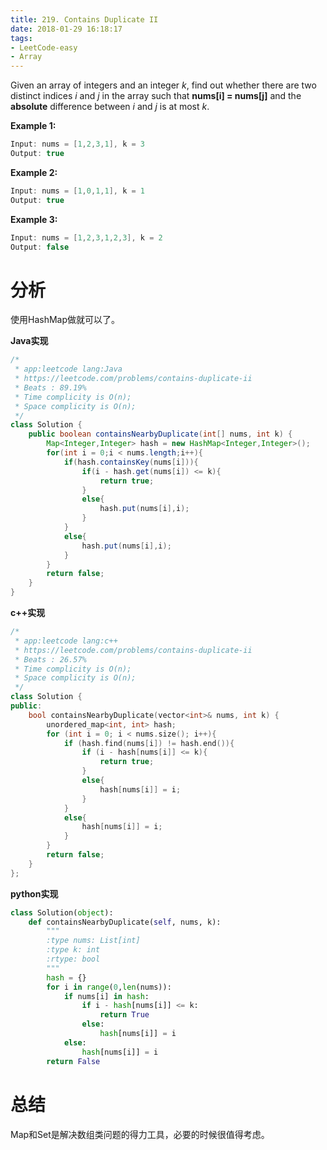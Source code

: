 ```yaml
---
title: 219. Contains Duplicate II
date: 2018-01-29 16:18:17
tags:
- LeetCode-easy
- Array
---
```


Given an array of integers and an integer *k*, find out whether there are two distinct indices *i* and *j* in the array such that **nums[i] = nums[j]** and the **absolute** difference between *i* and *j* is at most *k*.

**Example 1:**

```java
Input: nums = [1,2,3,1], k = 3
Output: true
```

**Example 2:**

```java
Input: nums = [1,0,1,1], k = 1
Output: true
```

**Example 3:**

```java
Input: nums = [1,2,3,1,2,3], k = 2
Output: false
```

# 分析

使用HashMap做就可以了。

**Java实现**

```java
/*
 * app:leetcode lang:Java
 * https://leetcode.com/problems/contains-duplicate-ii
 * Beats : 89.19%
 * Time complicity is O(n);
 * Space complicity is O(n);
 */
class Solution {
    public boolean containsNearbyDuplicate(int[] nums, int k) {
        Map<Integer,Integer> hash = new HashMap<Integer,Integer>();
        for(int i = 0;i < nums.length;i++){
            if(hash.containsKey(nums[i])){
                if(i - hash.get(nums[i]) <= k){
                    return true;
                }
                else{
                    hash.put(nums[i],i);
                }
            }
            else{
                hash.put(nums[i],i);
            }
        }
        return false;
    }
}
```

**c++实现**

```c++
/*
 * app:leetcode lang:c++
 * https://leetcode.com/problems/contains-duplicate-ii
 * Beats : 26.57% 
 * Time complicity is O(n);
 * Space complicity is O(n);
 */
class Solution {
public:
    bool containsNearbyDuplicate(vector<int>& nums, int k) {
		unordered_map<int, int> hash;
		for (int i = 0; i < nums.size(); i++){
			if (hash.find(nums[i]) != hash.end()){
				if (i - hash[nums[i]] <= k){
					return true;
				}
				else{
					hash[nums[i]] = i;
				}
			}
			else{
				hash[nums[i]] = i;
			}
		}
		return false;
    }
};
```

**python实现**

```python
class Solution(object):
    def containsNearbyDuplicate(self, nums, k):
        """
        :type nums: List[int]
        :type k: int
        :rtype: bool
        """
        hash = {}
        for i in range(0,len(nums)):
            if nums[i] in hash:
                if i - hash[nums[i]] <= k:
                    return True
                else:
                    hash[nums[i]] = i
            else:
                hash[nums[i]] = i
        return False
```

# 总结

Map和Set是解决数组类问题的得力工具，必要的时候很值得考虑。